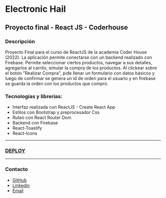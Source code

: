 <h1>Electronic Hail</h1>
<h2>Proyecto final - React JS - Coderhouse</h2>

<h3>Descripción</h3>
<p>Proyecto Final para el curso de ReactJS de la academia Coder House (2022). La aplicación permite conectarse con un backend realizado con Firebase. Permite seleccionar ciertos productos, navegar a sus detalles, agregarlos al carrito, simular la compra de los productos. Al clickear sobre el botón "Realizar Compra", pide llenar un formulario con datos básicos y luego de confirmar se genera un id de orden para el usuario y en firebase se guarda la orden con los productos que compró.</p>

<h3>Tecnologías y librerías:</h3>

<ul>
<li>Interfaz realizada con ReactJS - Create React App </li>
<li>Estilos con Bootstrap y preprocesador Css</li>
<li>Ruteo con React Router Dom</li>
<li>Backend con Firebase</li>
<li>React-Toastify </li>
<li>React-Icons </li>
</ul>

<hr> </hr>

<h3><a href="https://ecommerce-haili.netlify.app/">DEPLOY</a></h3>

<hr> </hr>

<h3>Contacto</h3>

<ul>
<li><a href="https://github.com/lautarohaili">GitHub</a></li>
<li><a href="https://www.linkedin.com/in/lautaro-haili/">Linkedin</a></li>
<li><a href="lautarohaili@gmail.com">Email</a></li>
</ul>
